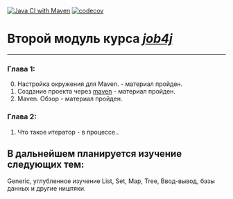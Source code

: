 [![Java CI with Maven](https://github.com/denis2maximov/jobj4_design/actions/workflows/maven.yml/badge.svg)](https://github.com/denis2maximov/jobj4_design/actions/workflows/maven.yml)
[![codecov](https://codecov.io/gh/denis2maximov/jobj4_design/branch/master/graph/badge.svg?token=J8BUX8V12X)](https://codecov.io/gh/denis2maximov/jobj4_design)
# Второй модуль курса *[job4j](https://job4j.ru)*

---
### Глава 1:

0. Настройка окружения для Maven. - материал пройден.
1. Создание проекта через [maven](https://maven.apache.org/) - материал пройден.
2. Maven. Обзор - материал пройден.

### Глава 2:
1. Что такое итератор - в процессе..

## В дальнейшем планируется изучение следующих тем:


Generic, углубленное изучение List, Set, Map, Tree, Ввод-вывод, базы данных и другие ништяки.

